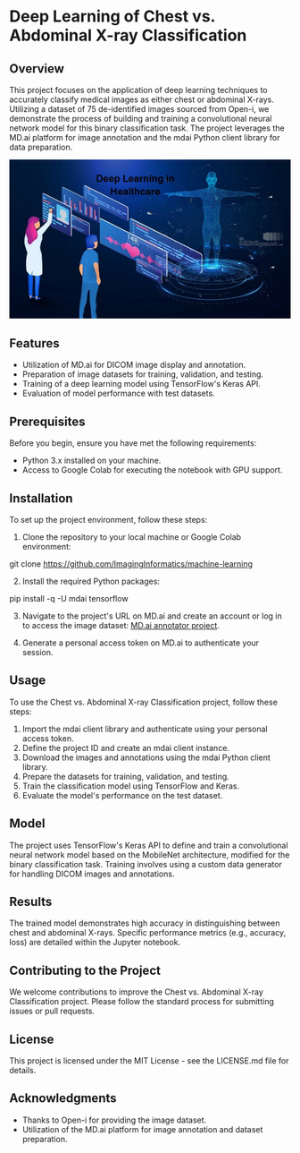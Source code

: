 # Deep Learning of Chest vs. Abdominal X-ray Classification

## Overview
This project focuses on the application of deep learning techniques to accurately classify medical images as either chest or abdominal X-rays. Utilizing a dataset of 75 de-identified images sourced from Open-i, we demonstrate the process of building and training a convolutional neural network model for this binary classification task. The project leverages the MD.ai platform for image annotation and the mdai Python client library for data preparation.

![Example Image](/images/1_kBXB9JfzdHSmNLQZjt1JXw.jpg)

## Features
- Utilization of MD.ai for DICOM image display and annotation.
- Preparation of image datasets for training, validation, and testing.
- Training of a deep learning model using TensorFlow's Keras API.
- Evaluation of model performance with test datasets.

## Prerequisites
Before you begin, ensure you have met the following requirements:
- Python 3.x installed on your machine.
- Access to Google Colab for executing the notebook with GPU support.

## Installation
To set up the project environment, follow these steps:

1. Clone the repository to your local machine or Google Colab environment:

git clone https://github.com/ImagingInformatics/machine-learning

2. Install the required Python packages:

pip install -q -U mdai tensorflow

3. Navigate to the project's URL on MD.ai and create an account or log in to access the image dataset: [MD.ai annotator project](https://public.md.ai/annotator/project/PVq9raBJ).

4. Generate a personal access token on MD.ai to authenticate your session.

## Usage
To use the Chest vs. Abdominal X-ray Classification project, follow these steps:

1. Import the mdai client library and authenticate using your personal access token.
2. Define the project ID and create an mdai client instance.
3. Download the images and annotations using the mdai Python client library.
4. Prepare the datasets for training, validation, and testing.
5. Train the classification model using TensorFlow and Keras.
6. Evaluate the model's performance on the test dataset.

## Model
The project uses TensorFlow's Keras API to define and train a convolutional neural network model based on the MobileNet architecture, modified for the binary classification task. Training involves using a custom data generator for handling DICOM images and annotations.

## Results
The trained model demonstrates high accuracy in distinguishing between chest and abdominal X-rays. Specific performance metrics (e.g., accuracy, loss) are detailed within the Jupyter notebook.

## Contributing to the Project
We welcome contributions to improve the Chest vs. Abdominal X-ray Classification project. Please follow the standard process for submitting issues or pull requests.

## License
This project is licensed under the MIT License - see the LICENSE.md file for details.

## Acknowledgments
- Thanks to Open-i for providing the image dataset.
- Utilization of the MD.ai platform for image annotation and dataset preparation.

